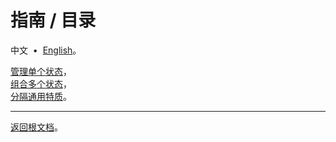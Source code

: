# 指南 / 目录

中文 &nbsp;•&nbsp; [English](./README.md)。

[管理单个状态](./57934f5.zh-Hans.md)，<br/>
[组合多个状态](./7f95611.zh-Hans.md)，<br/>
[分隔通用特质](./eb8ec2b.zh-Hans.md)。

---

[返回根文档](../../README.zh-Hans.md)。
